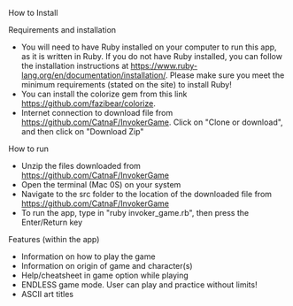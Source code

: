 How to Install

Requirements and installation
* You will need to have Ruby installed on your computer to run this app, as it is written in Ruby. If you do not have Ruby installed, you can follow the installation instructions at https://www.ruby-lang.org/en/documentation/installation/. Please make sure you meet the minimum requirements (stated on the site) to install Ruby!
* You can install the colorize gem from this link https://github.com/fazibear/colorize. 
* Internet connection to download file from https://github.com/CatnaF/InvokerGame. Click on "Clone or download", and then click on "Download Zip"

How to run
* Unzip the files downloaded from https://github.com/CatnaF/InvokerGame
* Open the terminal (Mac 0S) on your system
* Navigate to the src folder to the location of the downloaded file from https://github.com/CatnaF/InvokerGame
* To run the app, type in "ruby invoker_game.rb", then press the Enter/Return key

Features (within the app)
* Information on how to play the game
* Information on origin of game and character(s)
* Help/cheatsheet in game option while playing
* ENDLESS game mode. User can play and practice without limits!
* ASCII art titles
